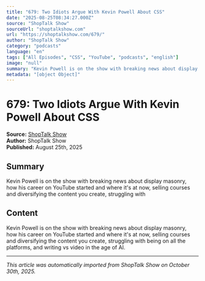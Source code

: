```yaml
---
title: "679: Two Idiots Argue With Kevin Powell About CSS"
date: "2025-08-25T08:34:27.000Z"
source: "ShopTalk Show"
sourceUrl: "shoptalkshow.com"
url: "https://shoptalkshow.com/679/"
author: "ShopTalk Show"
category: "podcasts"
language: "en"
tags: ["All Episodes", "CSS", "YouTube", "podcasts", "english"]
image: "null"
summary: "Kevin Powell is on the show with breaking news about display masonry, how his career on YouTube started and where it's at now, selling courses and diversifying the content you create, struggling with "
metadata: "[object Object]"
---
```


# 679: Two Idiots Argue With Kevin Powell About CSS

**Source:** [ShopTalk Show](https://shoptalkshow.com/679/)  
**Author:** ShopTalk Show  
**Published:** August 25th, 2025  

## Summary

Kevin Powell is on the show with breaking news about display masonry, how his career on YouTube started and where it's at now, selling courses and diversifying the content you create, struggling with 

## Content

Kevin Powell is on the show with breaking news about display masonry, how his career on YouTube started and where it's at now, selling courses and diversifying the content you create, struggling with being on all the platforms, and writing vs video in the age of AI.

---

*This article was automatically imported from ShopTalk Show on October 30th, 2025.*
